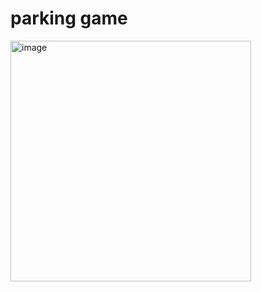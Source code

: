 # parking game

<img width="385" alt="image" src="https://github.com/Ezagor-dev/tiktak/assets/45847677/a9ef2eac-383d-4b10-ad23-d80c1738a9bd">
